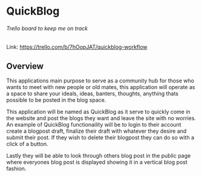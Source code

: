 # QuickBlog 

###### Trello board to keep me on track

Link: https://trello.com/b/7hOopJAT/quickblog-workflow

## Overview

This applications main purpose to serve as a community hub for those who wants to meet with new people or old mates, this application will operate as a space to share your ideals, ideas, banters, thoughts, anything thats possible to be posted in the blog space. 

This application will be named as QuickBlog as it serve to quickly come in the website and post the blogs they want and leave the site with no worries. An example of QuickBlog functionaility will be to login to their account create a blogpost draft, finalize their draft with whatever they desire and submit their post. If they wish to delete their blogpost they can do so with a click of a button.

Lastly they will be able to look through others blog post in the public page where everyones blog post is displayed showing it in a vertical blog post fashion.
